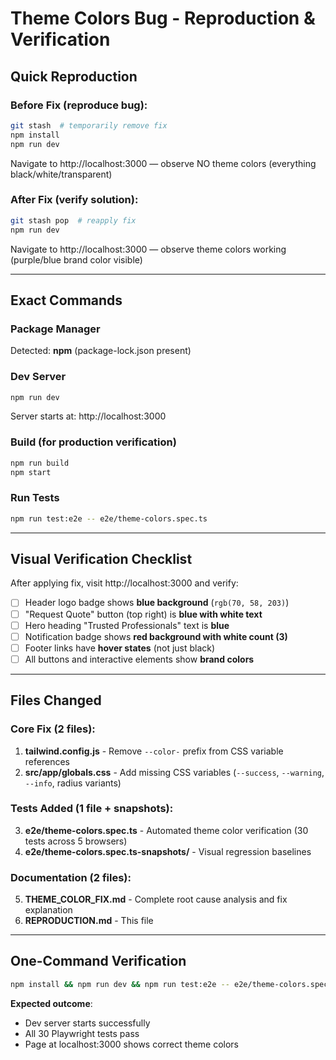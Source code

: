# Theme Colors Bug - Reproduction & Verification

## Quick Reproduction

### Before Fix (reproduce bug):
```bash
git stash  # temporarily remove fix
npm install
npm run dev
```
Navigate to http://localhost:3000 — observe NO theme colors (everything black/white/transparent)

### After Fix (verify solution):
```bash
git stash pop  # reapply fix
npm run dev
```
Navigate to http://localhost:3000 — observe theme colors working (purple/blue brand color visible)

---

## Exact Commands

### Package Manager
Detected: **npm** (package-lock.json present)

### Dev Server
```bash
npm run dev
```
Server starts at: http://localhost:3000

### Build (for production verification)
```bash
npm run build
npm start
```

### Run Tests
```bash
npm run test:e2e -- e2e/theme-colors.spec.ts
```

---

## Visual Verification Checklist

After applying fix, visit http://localhost:3000 and verify:

- [ ] Header logo badge shows **blue background** (`rgb(70, 58, 203)`)
- [ ] "Request Quote" button (top right) is **blue with white text**
- [ ] Hero heading "Trusted Professionals" text is **blue**
- [ ] Notification badge shows **red background with white count (3)**
- [ ] Footer links have **hover states** (not just black)
- [ ] All buttons and interactive elements show **brand colors**

---

## Files Changed

### Core Fix (2 files):
1. **tailwind.config.js** - Remove `--color-` prefix from CSS variable references
2. **src/app/globals.css** - Add missing CSS variables (`--success`, `--warning`, `--info`, radius variants)

### Tests Added (1 file + snapshots):
3. **e2e/theme-colors.spec.ts** - Automated theme color verification (30 tests across 5 browsers)
4. **e2e/theme-colors.spec.ts-snapshots/** - Visual regression baselines

### Documentation (2 files):
5. **THEME_COLOR_FIX.md** - Complete root cause analysis and fix explanation
6. **REPRODUCTION.md** - This file

---

## One-Command Verification

```bash
npm install && npm run dev && npm run test:e2e -- e2e/theme-colors.spec.ts
```

**Expected outcome**:
- Dev server starts successfully
- All 30 Playwright tests pass
- Page at localhost:3000 shows correct theme colors
